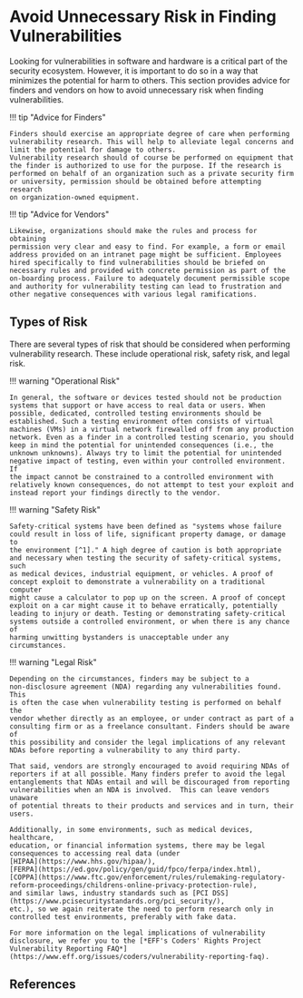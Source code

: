 # Avoid Unnecessary Risk in Finding Vulnerabilities

Looking for vulnerabilities in software and hardware is a critical part of
the security ecosystem. However, it is important to do so in a way that
minimizes the potential for harm to others. This section provides advice for
finders and vendors on how to avoid unnecessary risk when finding
vulnerabilities.

!!! tip "Advice for Finders"

    Finders should exercise an appropriate degree of care when performing
    vulnerability research. This will help to alleviate legal concerns and
    limit the potential for damage to others.
    Vulnerability research should of course be performed on equipment that
    the finder is authorized to use for the purpose. If the research is
    performed on behalf of an organization such as a private security firm
    or university, permission should be obtained before attempting research
    on organization-owned equipment. 

!!! tip "Advice for Vendors"

    Likewise, organizations should make the rules and process for obtaining
    permission very clear and easy to find. For example, a form or email
    address provided on an intranet page might be sufficient. Employees
    hired specifically to find vulnerabilities should be briefed on
    necessary rules and provided with concrete permission as part of the
    on-boarding process. Failure to adequately document permissible scope
    and authority for vulnerability testing can lead to frustration and
    other negative consequences with various legal ramifications.

## Types of Risk

There are several types of risk that should be considered when
performing vulnerability research. These include operational risk,
safety risk, and legal risk.

!!! warning "Operational Risk"

    In general, the software or devices tested should not be production
    systems that support or have access to real data or users. When
    possible, dedicated, controlled testing environments should be
    established. Such a testing environment often consists of virtual
    machines (VMs) in a virtual network firewalled off from any production
    network. Even as a finder in a controlled testing scenario, you should
    keep in mind the potential for unintended consequences (i.e., the
    unknown unknowns). Always try to limit the potential for unintended
    negative impact of testing, even within your controlled environment. If
    the impact cannot be constrained to a controlled environment with
    relatively known consequences, do not attempt to test your exploit and
    instead report your findings directly to the vendor.

!!! warning "Safety Risk"

    Safety-critical systems have been defined as "systems whose failure
    could result in loss of life, significant property damage, or damage to
    the environment [^1]." A high degree of caution is both appropriate
    and necessary when testing the security of safety-critical systems, such
    as medical devices, industrial equipment, or vehicles. A proof of
    concept exploit to demonstrate a vulnerability on a traditional computer
    might cause a calculator to pop up on the screen. A proof of concept
    exploit on a car might cause it to behave erratically, potentially
    leading to injury or death. Testing or demonstrating safety-critical
    systems outside a controlled environment, or when there is any chance of
    harming unwitting bystanders is unacceptable under any
    circumstances.

!!! warning "Legal Risk"

    Depending on the circumstances, finders may be subject to a
    non-disclosure agreement (NDA) regarding any vulnerabilities found. This
    is often the case when vulnerability testing is performed on behalf the
    vendor whether directly as an employee, or under contract as part of a
    consulting firm or as a freelance consultant. Finders should be aware of
    this possibility and consider the legal implications of any relevant
    NDAs before reporting a vulnerability to any third party.

    That said, vendors are strongly encouraged to avoid requiring NDAs of
    reporters if at all possible. Many finders prefer to avoid the legal
    entanglements that NDAs entail and will be discouraged from reporting
    vulnerabilities when an NDA is involved.  This can leave vendors unaware
    of potential threats to their products and services and in turn, their
    users.
    
    Additionally, in some environments, such as medical devices, healthcare,
    education, or financial information systems, there may be legal
    consequences to accessing real data (under
    [HIPAA](https://www.hhs.gov/hipaa/),
    [FERPA](https://ed.gov/policy/gen/guid/fpco/ferpa/index.html),
    [COPPA](https://www.ftc.gov/enforcement/rules/rulemaking-regulatory-reform-proceedings/childrens-online-privacy-protection-rule),
    and similar laws, industry standards such as [PCI DSS](https://www.pcisecuritystandards.org/pci_security/),
    etc.), so we again reiterate the need to perform research only in
    controlled test environments, preferably with fake data.
    
    For more information on the legal implications of vulnerability
    disclosure, we refer you to the [*EFF's Coders' Rights Project
    Vulnerability Reporting FAQ*](https://www.eff.org/issues/coders/vulnerability-reporting-faq).

## References

[^1]: J. C. Knight, [Safety critical systems: challenges and directions](https://doi.org/10.1145/581339.581406),
    in *ICSE '02 Proceedings of the 24th International Conference on Software Engineering*, Orlando, 2002.

